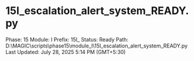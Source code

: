 # 15I_escalation_alert_system_READY.py

Phase: 15
Module: I
Prefix: 15I_
Status: Ready
Path: D:\MAGIC\scripts\phase15\module_I\15I_escalation_alert_system_READY.py
Last Updated: July 28, 2025 5:14 PM (GMT+5:30)